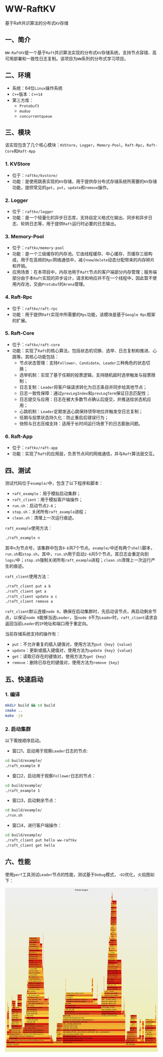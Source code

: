 # WW-RaftKV

基于Raft共识算法的分布式`KV`存储

## 一、简介

`WW-RaftKV`是一个基于`Raft`共识算法实现的分布式`KV`存储系统，支持节点容错、高可用部署和一致性日志复制。该项目为`WW`系列的分布式学习项目。

## 二、环境

+ 系统：64位`Linux`操作系统
+ `C++`版本：`C++14`
+ 第三方库：
    + `Protobuf3`
    + `muduo`
    + `concurrentqueue`

## 三、模块

该实现包含了几个核心模块：`KVStore`，`Logger`，`Memory-Pool`，`Raft-Rpc`，`Raft-Core`和`Raft-App`

### 1. KVStore

+ 位于：`raftkv/kvstore/`
+ 功能：是使用跳表实现的`KV`存储，用于提供存分布式存储系统所需要的`KV`存储功能，提供常见的`get`，`put`，`update`和`remove`操作。

### 2. Logger

+ 位于：`raftkv/logger`
+ 功能：是一个轻量化的异步日志库，支持自定义格式化输出、同步和异步日志、轮转日志等，用于提供`Raft`运行时必要的日志输出。

### 3. Memory-Pool

+ 位于：`raftkv/memory-pool`
+ 功能：是一个三级缓存的内存池。它由线程缓存、中心缓存、页缓存三层构成，用于在高频的`Rpc`网络通信中，减小`new`/`delete`动态分配带来的内存碎片和开销。
+ 应用场景：在本项目中，内存池用于`Raft`节点的客户端部分内存管理；服务端部分由于本`Raft`实现的异步设计，请求和响应并不在一个线程中，因此暂不使用内存池，交由`Protubuf`的`Arena`管理。

### 4. Raft-Rpc

+ 位于：`raftkv/raft-rpc`
+ 功能：用于提供`Raft`实现中所需要的`Rpc`功能，该模块是基于`Google Rpc`框架的扩展。

### 5. Raft-Core

+ 位于：`raftkv/raft-core`
+ 功能：实现了`Raft`的核心算法，包括状态机切换、选举、日志复制和推进、心跳等。其核心功能包括：
    + 节点状态管理：支持`Follower`、`Candidate`、`Leader`三种角色的状态切换；
    + 选举机制：实现了基于任期的投票逻辑，支持随机超时选举触发与投票限制；
    + 日志复制：`Leader`将客户端请求转化为日志条目并同步给其他节点；
    + 日志一致性保障：通过`prevLogIndex`和`prevLogTerm`保证日志匹配性；
    + 日志提交与应用：日志在被大多数节点确认后提交，并推送给状态机应用；
    + 心跳机制：`Leader`定期发送心跳保持领导地位并触发空日志复制；
    + 任期与投票状态持久化：防止重启后错误行为；
    + 快照与日志压缩支持：适用于长时间运行场景下的日志膨胀问题。

### 6. Raft-App

+ 位于：`raftkv/raft-app`
+ 功能：实现了`Raft`的应用层，负责节点间的网络通信，并与`Raft`算法层交互。

## 四、测试

测试代码位于`example/`中，包含了以下程序和脚本：

+ `raft_example`：用于模拟启动集群；
+ `raft_client`：用于模拟客户端操作；
+ `run.sh`：启动节点`2-6`；
+ `stop.sh`：关闭所有`raft_example`进程；
+ `clean.sh`：清理上一次运行痕迹。

`raft_example`使用方法：

```bash
./raft_example n
```

其中`n`为节点号，该集群中包含`0-6`共7个节点。`example/`中还有两个`shell`脚本，`run.sh`和`stop.sh`，其中，`run.sh`用于启动`2-6`共5个节点，其日志会重定向到`logs/`中；`stop.sh`强制关闭所有`raft_example`进程；`clean.sh`清理上一次运行产生的痕迹。

`raft_client`使用方法：

```bash
./raft_client put a b
./raft_client get a
./raft_client update a c
./raft_client remove a
```

`raft_client`默认连接`node 0`，确保在启动集群时，先启动该节点，再启动剩余节点，以保证`node 0`能够当选`Leader`，当`node 0`不为`Leader`时，`raft_client`请求会返回当前`Leader`的`IP`地址和端口用于重定向。

当前存储系统支持的操作有：

+ `put`：不允许重复的插入键值对，使用方法为`put {key} {value}`
+ `update`：更新或插入键值对，使用方法为`update {key} {value}`
+ `get`：读取已存在的键值对，使用方法为`get {key}`
+ `remove`：删除已存在的键值对，使用方法为`remove {key}`

## 五、快速启动

### 1. 编译

```bash
mkdir build && cd build
cmake ..
make -j4
```

### 2. 启动集群

以下需按顺序启动。

+ 窗口1，启动用于观察`Leader`日志的节点:

```bash
cd build/example/
./raft_example 0
```

+ 窗口2，启动用于观察`Follower`日志的节点：

```bash
cd build/example/
./raft_example 1
```

+ 窗口3，启动剩余节点：

```bash
cd build/example/
./run.sh
```

+ 窗口4，进行客户端操作：

```bash
cd build/example/
./raft_client put hello ww-raftkv
./raft_client get hello
```

## 六、性能

使用`perf`工具测试`Leader`节点的性能，测试基于`Debug`模式，`-O2`优化，火焰图如下：

![flamegraph-raftkv.svg](doc/svg/flamegraph-raftkv.svg)
